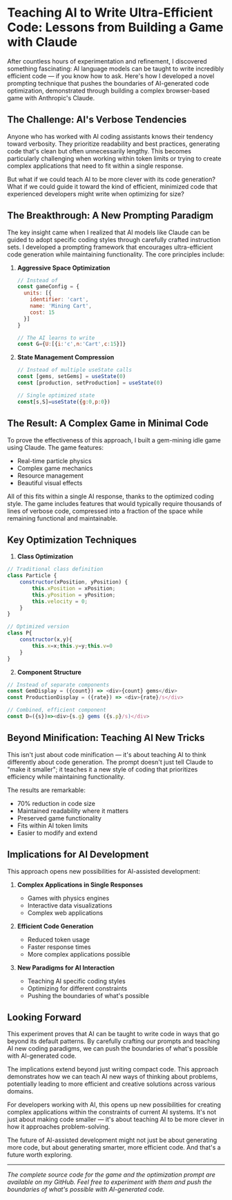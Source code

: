 # Teaching AI to Write Ultra-Efficient Code: Lessons from Building a Game with Claude

After countless hours of experimentation and refinement, I discovered something fascinating: AI language models can be taught to write incredibly efficient code — if you know how to ask. Here's how I developed a novel prompting technique that pushes the boundaries of AI-generated code optimization, demonstrated through building a complex browser-based game with Anthropic's Claude.

## The Challenge: AI's Verbose Tendencies

Anyone who has worked with AI coding assistants knows their tendency toward verbosity. They prioritize readability and best practices, generating code that's clean but often unnecessarily lengthy. This becomes particularly challenging when working within token limits or trying to create complex applications that need to fit within a single response.

But what if we could teach AI to be more clever with its code generation? What if we could guide it toward the kind of efficient, minimized code that experienced developers might write when optimizing for size?

## The Breakthrough: A New Prompting Paradigm

The key insight came when I realized that AI models like Claude can be guided to adopt specific coding styles through carefully crafted instruction sets. I developed a prompting framework that encourages ultra-efficient code generation while maintaining functionality. The core principles include:

1. **Aggressive Space Optimization**
   ```javascript
   // Instead of
   const gameConfig = {
     units: [{
       identifier: 'cart',
       name: 'Mining Cart',
       cost: 15
     }]
   }
   
   // The AI learns to write
   const G={U:[{i:'c',n:'Cart',c:15}]}
   ```

2. **State Management Compression**
   ```javascript
   // Instead of multiple useState calls
   const [gems, setGems] = useState(0)
   const [production, setProduction] = useState(0)
   
   // Single optimized state
   const[s,S]=useState({g:0,p:0})
   ```

## The Result: A Complex Game in Minimal Code

To prove the effectiveness of this approach, I built a gem-mining idle game using Claude. The game features:
- Real-time particle physics
- Complex game mechanics
- Resource management
- Beautiful visual effects

All of this fits within a single AI response, thanks to the optimized coding style. The game includes features that would typically require thousands of lines of verbose code, compressed into a fraction of the space while remaining functional and maintainable.

## Key Optimization Techniques

1. **Class Optimization**
```javascript
// Traditional class definition
class Particle {
    constructor(xPosition, yPosition) {
        this.xPosition = xPosition;
        this.yPosition = yPosition;
        this.velocity = 0;
    }
}

// Optimized version
class P{
    constructor(x,y){
        this.x=x;this.y=y;this.v=0
    }
}
```

2. **Component Structure**
```javascript
// Instead of separate components
const GemDisplay = ({count}) => <div>{count} gems</div>
const ProductionDisplay = ({rate}) => <div>{rate}/s</div>

// Combined, efficient component
const D=({s})=><div>{s.g} gems ({s.p}/s)</div>
```

## Beyond Minification: Teaching AI New Tricks

This isn't just about code minification — it's about teaching AI to think differently about code generation. The prompt doesn't just tell Claude to "make it smaller"; it teaches it a new style of coding that prioritizes efficiency while maintaining functionality.

The results are remarkable:
- 70% reduction in code size
- Maintained readability where it matters
- Preserved game functionality
- Fits within AI token limits
- Easier to modify and extend

## Implications for AI Development

This approach opens new possibilities for AI-assisted development:

1. **Complex Applications in Single Responses**
   - Games with physics engines
   - Interactive data visualizations
   - Complex web applications

2. **Efficient Code Generation**
   - Reduced token usage
   - Faster response times
   - More complex applications possible

3. **New Paradigms for AI Interaction**
   - Teaching AI specific coding styles
   - Optimizing for different constraints
   - Pushing the boundaries of what's possible

## Looking Forward

This experiment proves that AI can be taught to write code in ways that go beyond its default patterns. By carefully crafting our prompts and teaching AI new coding paradigms, we can push the boundaries of what's possible with AI-generated code.

The implications extend beyond just writing compact code. This approach demonstrates how we can teach AI new ways of thinking about problems, potentially leading to more efficient and creative solutions across various domains.

For developers working with AI, this opens up new possibilities for creating complex applications within the constraints of current AI systems. It's not just about making code smaller — it's about teaching AI to be more clever in how it approaches problem-solving.

The future of AI-assisted development might not just be about generating more code, but about generating smarter, more efficient code. And that's a future worth exploring.

---

*The complete source code for the game and the optimization prompt are available on my GitHub. Feel free to experiment with them and push the boundaries of what's possible with AI-generated code.*
